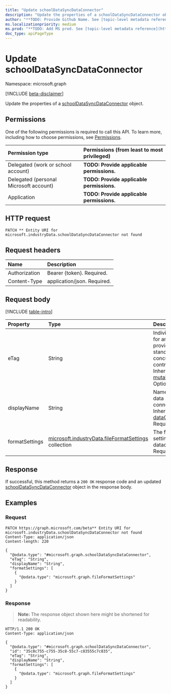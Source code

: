 ```yaml
---
title: "Update schoolDataSyncDataConnector"
description: "Update the properties of a schoolDataSyncDataConnector object."
author: "**TODO: Provide Github Name. See [topic-level metadata reference](https://msgo.azurewebsites.net/add/document/guidelines/metadata.html#topic-level-metadata)**"
ms.localizationpriority: medium
ms.prod: "**TODO: Add MS prod. See [topic-level metadata reference](https://msgo.azurewebsites.net/add/document/guidelines/metadata.html#topic-level-metadata)**"
doc_type: apiPageType
---
```


# Update schoolDataSyncDataConnector
Namespace: microsoft.graph

[!INCLUDE [beta-disclaimer](../../includes/beta-disclaimer.md)]

Update the properties of a [schoolDataSyncDataConnector](../resources/schooldatasyncdataconnector.md) object.

## Permissions
One of the following permissions is required to call this API. To learn more, including how to choose permissions, see [Permissions](/graph/permissions-reference).

|Permission type|Permissions (from least to most privileged)|
|:---|:---|
|Delegated (work or school account)|**TODO: Provide applicable permissions.**|
|Delegated (personal Microsoft account)|**TODO: Provide applicable permissions.**|
|Application|**TODO: Provide applicable permissions.**|

## HTTP request

<!-- {
  "blockType": "ignored"
}
-->
``` http
PATCH ** Entity URI for microsoft.industryData.schoolDataSyncDataConnector not found
```

## Request headers
|Name|Description|
|:---|:---|
|Authorization|Bearer {token}. Required.|
|Content-Type|application/json. Required.|

## Request body
[!INCLUDE [table-intro](../../includes/update-property-table-intro.md)]


|Property|Type|Description|
|:---|:---|:---|
|eTag|String|Individual eTag for an entity to provide standard web concurrency control. Inherited from [mutableEntity](../resources/mutableentity.md). Optional.|
|displayName|String|Name of the data connector. Inherited from [dataConnector](../resources/dataconnector.md). Required.|
|formatSettings|[microsoft.industryData.fileFormatSettings](../resources/fileformatsettings.md) collection|The file format settings for the dataconnector Required.|



## Response

If successful, this method returns a `200 OK` response code and an updated [schoolDataSyncDataConnector](../resources/schooldatasyncdataconnector.md) object in the response body.

## Examples

### Request
<!-- {
  "blockType": "request",
  "name": "update_schooldatasyncdataconnector"
}
-->
``` http
PATCH https://graph.microsoft.com/beta** Entity URI for microsoft.industryData.schoolDataSyncDataConnector not found
Content-Type: application/json
Content-length: 220

{
  "@odata.type": "#microsoft.graph.schoolDataSyncDataConnector",
  "eTag": "String",
  "displayName": "String",
  "formatSettings": [
    {
      "@odata.type": "microsoft.graph.fileFormatSettings"
    }
  ]
}
```


### Response
>**Note:** The response object shown here might be shortened for readability.
<!-- {
  "blockType": "response",
  "truncated": true
}
-->
``` http
HTTP/1.1 200 OK
Content-Type: application/json

{
  "@odata.type": "#microsoft.graph.schoolDataSyncDataConnector",
  "id": "35c8c755-c755-35c8-55c7-c83555c7c835",
  "eTag": "String",
  "displayName": "String",
  "formatSettings": [
    {
      "@odata.type": "microsoft.graph.fileFormatSettings"
    }
  ]
}
```

